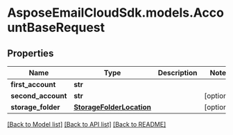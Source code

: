 # AsposeEmailCloudSdk.models.AccountBaseRequest

## Properties
Name | Type | Description | Notes
------------ | ------------- | ------------- | -------------
**first_account** | **str** |  | 
**second_account** | **str** |  | [optional] 
**storage_folder** | [**StorageFolderLocation**](StorageFolderLocation.md) |  | [optional] 



[[Back to Model list]](README.md#documentation-for-models) [[Back to API list]](README.md#documentation-for-api-endpoints) [[Back to README]](README.md)


